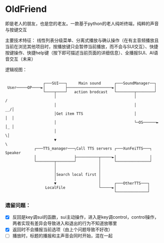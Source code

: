 # OldFriend
即是老人的朋友，也是您的老友。一款基于python的老人纯听终端，纯粹的声音与按键交互

主要技术特征：
线性列表分级菜单、分离式播放与确认操作（在有主音频播放且当前在浏览其他项目时，按播放键只会暂停当前播放，而不会与SUI交互）、快捷按键操作、快捷help键（按下即可描述当前页面的详细信息）、全播报SUI、AI语音交互（未来）

逻辑视图：
```
                                                                            
                 ┌───SUI───┐     Main sound      ┌───SoundManager──┐
 User─────OP────►│         ├────────────────────►│                 │
                 └────┬────┘   action brodcast   └────────┬────────┘
                      │                                   │              /
                      │                                   │           __/│
                      │Get item TTS                       │           │  │
                      │                                   └─OS──────► │_ │
                      │                                                 \│
                      ▼                                                  \
             ┌───TTS_manager───┐Call TTS servers ┌───XunFeiTTS───┐   Speaker
             │                 ├──────────┬─────►│               │
             └────────┬────────┘          │      └───────────────┘
                      │                   │
                      │                   │
                      │Search local first │
                      │                   │
                      ▼                   │      ┌───OtherTTS───┐
                  LocalFile               └─────►│              │
                                                 └──────────────┘
```

### 遗留问题：
- [x] 反回是key调sui的函数，sui主动操作，进入是key调control，control操作，两者实现有差异会导致进入和退出的行为不知道放哪里
- [x] 返回时不会播报当前选项（由上个问题导致不好改）
- [ ] 播放时，标题的播报和主声音会同时开始，混在一起
